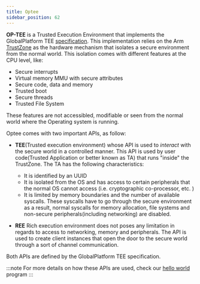 ```yaml
---
title: Optee
sidebar_position: 62
---
```


__OP-TEE__ is a Trusted Execution Environment that implements the GlobalPlatform
TEE [specification](https://globalplatform.org/specs-library/tee-internal-core-api-specification/). 
This implementation relies on the Arm [TrustZone](https://developer.arm.com/ip-products/security-ip/trustzone) as the hardware mechanism that isolates a 
secure environment from the normal world. This isolation comes with different features at the CPU
level, like:

- Secure interrupts
- Virtual memory MMU with secure attributes
- Secure code, data and memory
- Trusted boot
- Secure threads
- Trusted File System

These features are not accessibled, modifiable or seen from the normal world where the Operating system is running.

Optee comes with two important APIs, as follow:

- __TEE__(Trusted execution environment) whose API is used to *interact* with the secure
  world in a controlled manner. This API is used by
  user code(Trusted Application or better known as TA) that runs "inside" the TrustZone. The TA has the following characteristics:
    - It is identified by an UUID
    - It is isolated from the OS and has access to certain peripherals that the normal OS cannot access (i.e. cryptographic co-processor, etc. )
    - It is limited by memory boundaries and the number of available syscalls. These syscalls have to go through the secure environment as a result, normal 
    syscalls for memory allocation, file systems and non-secure peripherals(including networking) are disabled.

- __REE__ Rich execution environment does not poses any limitation in
  regards to access to networking, memory and peripherals. The API is
  used to create client instances that open the door to the secure world through a sort of channel communication.

Both APIs are defined by the GlobalPlatform TEE specification.

:::note
For more details on how these APIs are used, check our [hello world](../40.Development/41.HelloRustee.md)
program
:::

